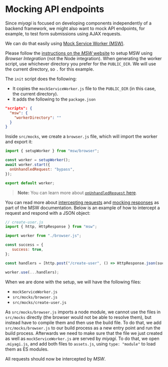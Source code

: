 # Mocking API endpoints

Since _miyagi_ is focused on developing components independently of a backend framework, we might also want to mock API endpoints, for example, to test form submissions using AJAX requests.

We can do that easily using [Mock Service Worker (MSW)](https://mswjs.io).

Please follow the [instructions on the _MSW_ website](https://mswjs.io/docs/integrations/browser) to setup MSW using _Browser Integration_ (not the Node integration). When generating the worker script, use whichever directory you prefer for the `PUBLIC_DIR`. We will use the current directory, so `.` for this example. 

The `init` script does the following:

- It copies the `mockServiceWorker.js` file to the `PUBLIC_DIR` (in this case, the current directory).
- It adds the following to the `package.json`

```json
"scripts": {
  "msw": {
    "workerDirectory": ""
  }
}
```

Inside `src/mocks`, we create a `browser.js` file, which will import the worker and export it:

```js
import { setupWorker } from "msw/browser";

const worker = setupWorker();
await worker.start({
  onUnhandledRequest: "bypass",
});

export default worker;
```

> **Note:** You can learn more about [`onUnhandledRequest` here](https://mswjs.io/docs/api/setup-server/listen/#onunhandledrequest).

You can read more about [intercepting requests](https://mswjs.io/docs/basics/intercepting-requests) and [mocking responses](https://mswjs.io/docs/basics/mocking-responses) as part of the MSW documentation. Below is an example of how to intercept a request and respond with a JSON object:

```js
// create-user.js
import { http, HttpResponse } from "msw";

import worker from "./browser.js";

const success = {
   success: true,
};

const handlers = [http.post("/create-user", () => HttpResponse.json(success))];

worker.use(...handlers);
```

When we are done with the setup, we will have the following files:

- `mockServiceWorker.js`
- `src/mocks/browser.js`
- `src/mocks/create-user.js`

As `src/mocks/browser.js` imports a node module, we cannot use the files in `src/mocks` directly (the browser would not be able to resolve them), but instead have to compile them and then use the build file. To do that, we add `src/mocks/browser.js` to our build process as a new entry point and run the build process. Afterwards we need to make sure that the file we just created as well as `mockServiceWorker.js` are served by _miyagi_. To do that, we open `.miyagi.js`, and add both files to `assets.js`, using `type: "module"` to load them as ES modules.

All requests should now be intercepted by _MSW_.
